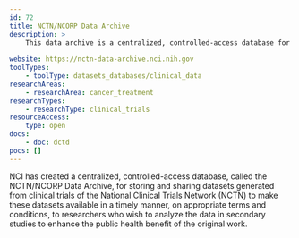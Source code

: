 ```yaml
---
id: 72
title: NCTN/NCORP Data Archive
description: >
    This data archive is a centralized, controlled-access database for storing and sharing datasets generated from clinical trials of the National Clinical Trials Network (NCTN) for use in secondary studies. 
    
website: https://nctn-data-archive.nci.nih.gov
toolTypes:
    - toolType: datasets_databases/clinical_data
researchAreas:
    - researchArea: cancer_treatment
researchTypes:
    - researchType: clinical_trials
resourceAccess:
    type: open
docs:
    - doc: dctd
pocs: []        
---
```

NCI has created a centralized, controlled-access database, called the NCTN/NCORP Data Archive, for storing and sharing datasets generated from clinical trials of the National Clinical Trials Network (NCTN) to make these datasets available in a timely manner, on appropriate terms and conditions, to researchers who wish to analyze the data in secondary studies to enhance the public health benefit of the original work.

